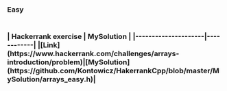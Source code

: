 <H3>Easy<H3><br>
| Hackerrank exercise | MySolution |
|---------------------|------------|
|[Link](https://www.hackerrank.com/challenges/arrays-introduction/problem)|[MySolution](https://github.com/Kontowicz/HakerrankCpp/blob/master/MySolution/arrays_easy.h)|